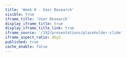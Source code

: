 ```yaml
---
title: 'Week 8 - User Research'
visible: true
iframe_title: 'User Research'
display_iframe_title: true
display_iframe_title_link: true
iframe_source: '/192/presentations/placeholder-slide'
iframe_aspect_ratio: 4by3
published: true
cache_enable: false
---
```

